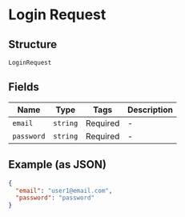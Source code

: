 
# Login Request

## Structure

`LoginRequest`

## Fields

| Name | Type | Tags | Description |
|  --- | --- | --- | --- |
| `email` | `string` | Required | - |
| `password` | `string` | Required | - |

## Example (as JSON)

```json
{
  "email": "user1@email.com",
  "password": "password"
}
```

